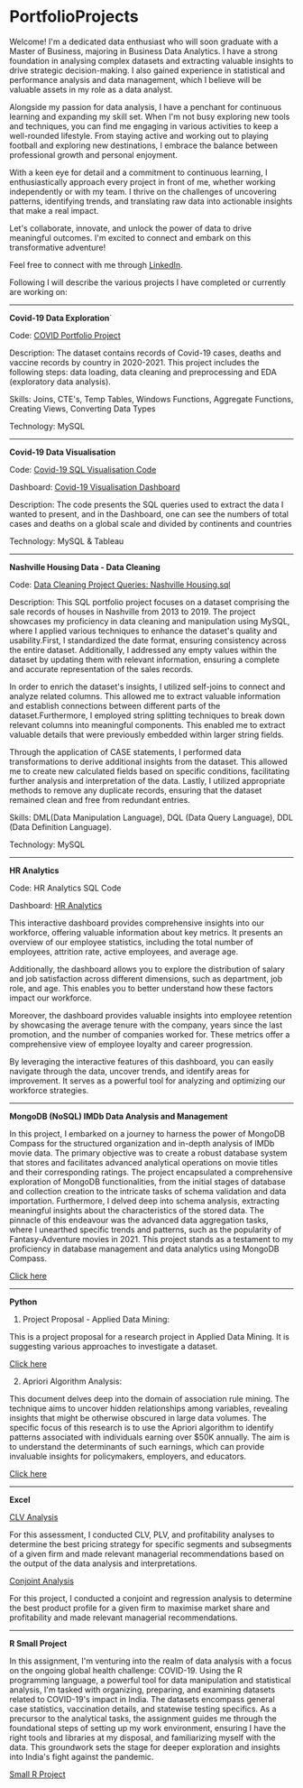 # PortfolioProjects

Welcome! I'm a dedicated data enthusiast who will soon graduate with a Master of Business, majoring in Business Data Analytics. I have a strong foundation in analysing complex datasets and extracting valuable insights to drive strategic decision-making. I also gained experience in statistical and performance analysis and data management, which I believe will be valuable assets in my role as a data analyst.

Alongside my passion for data analysis, I have a penchant for continuous learning and expanding my skill set. When I'm not busy exploring new tools and techniques, you can find me engaging in various activities to keep a well-rounded lifestyle. From staying active and working out to playing football and exploring new destinations, I embrace the balance between professional growth and personal enjoyment.

With a keen eye for detail and a commitment to continuous learning, I enthusiastically approach every project in front of me, whether working independently or with my team. I thrive on the challenges of uncovering patterns, identifying trends, and translating raw data into actionable insights that make a real impact.

Let's collaborate, innovate, and unlock the power of data to drive meaningful outcomes. I'm excited to connect and embark on this transformative adventure!

Feel free to connect with me through [LinkedIn](https://www.linkedin.com/in/sondrentveito/).  


Following I will describe the various projects I have completed or currently are working on:
______________________________________________________________________________________________________

**Covid-19 Data Exploration**´

Code: [COVID Portfolio Project](https://github.com/sondrentveito/PortfolioProjects/blob/2bce2faa0054ca82640fe83a997c271e90569533/Covid-19%20Data%20Exploration.sql)

Description: The dataset contains records of Covid-19 cases, deaths and vaccine records by country in 2020-2021. This project includes the following steps: data loading, data cleaning and preprocessing and EDA (exploratory data analysis).

Skills: Joins, CTE's, Temp Tables, Windows Functions, Aggregate Functions, Creating Views, Converting Data Types

Technology: MySQL
______________________________________________________________________________________________________

**Covid-19 Data Visualisation**

Code: [Covid-19 SQL Visualisation Code](https://github.com/sondrentveito/PortfolioProjects/blob/9d31595318ef267344be21b72ee61874ab04c3d7/Covid-19%20Visualisation%20SQL%20Code.sql)

Dashboard: [Covid-19 Visualisation Dashboard](https://public.tableau.com/views/Covid19_Dashboard_16882610166920/Dashboard1?:language=en-US&:display_count=n&:origin=viz_share_link)

Description: The code presents the SQL queries used to extract the data I wanted to present, and in the Dashboard, one can see the numbers of total cases and deaths on a global scale and divided by continents and countries  

Technology: MySQL & Tableau
______________________________________________________________________________________________________

**Nashville Housing Data - Data Cleaning**

Code: [Data Cleaning Project Queries: Nashville Housing.sql](https://github.com/sondrentveito/PortfolioProjects/blob/f6cea26536c1f40c0f529ab5e64c08cf50baa357/HousingData_DataCleaning.sql)

Description: This SQL portfolio project focuses on a dataset comprising the sale records of houses in Nashville from 2013 to 2019. The project showcases my proficiency in data cleaning and manipulation using MySQL, where I applied various techniques to enhance the dataset's quality and usability.First, I standardized the date format, ensuring consistency across the entire dataset. Additionally, I addressed any empty values within the dataset by updating them with relevant information, ensuring a complete and accurate representation of the sales records.

In order to enrich the dataset's insights, I utilized self-joins to connect and analyze related columns. This allowed me to extract valuable information and establish connections between different parts of the dataset.Furthermore, I employed string splitting techniques to break down relevant columns into meaningful components. This enabled me to extract valuable details that were previously embedded within larger string fields.

Through the application of CASE statements, I performed data transformations to derive additional insights from the dataset. This allowed me to create new calculated fields based on specific conditions, facilitating further analysis and interpretation of the data. Lastly, I utilized appropriate methods to remove any duplicate records, ensuring that the dataset remained clean and free from redundant entries.

Skills: DML(Data Manipulation Language), DQL (Data Query Language), DDL (Data Definition Language).

Technology: MySQL
______________________________________________________________________________________________________

**HR Analytics**

Code: HR Analytics SQL Code

Dashboard: [HR Analytics](https://public.tableau.com/views/hr_analytics_/Dashboard1?:language=en-US&publish=yes&:display_count=n&:origin=viz_share_link)

This interactive dashboard provides comprehensive insights into our workforce, offering valuable information about key metrics. It presents an overview of our employee statistics, including the total number of employees, attrition rate, active employees, and average age.

Additionally, the dashboard allows you to explore the distribution of salary and job satisfaction across different dimensions, such as department, job role, and age. This enables you to better understand how these factors impact our workforce.

Moreover, the dashboard provides valuable insights into employee retention by showcasing the average tenure with the company, years since the last promotion, and the number of companies worked for. These metrics offer a comprehensive view of employee loyalty and career progression.

By leveraging the interactive features of this dashboard, you can easily navigate through the data, uncover trends, and identify areas for improvement. It serves as a powerful tool for analyzing and optimizing our workforce strategies.
______________________________________________________________________________________________________

**MongoDB (NoSQL) IMDb Data Analysis and Management**

In this project, I embarked on a journey to harness the power of MongoDB Compass for the structured organization and in-depth analysis of IMDb movie data. The primary objective was to create a robust database system that stores and facilitates advanced analytical operations on movie titles and their corresponding ratings. The project encapsulated a comprehensive exploration of MongoDB functionalities, from the initial stages of database and collection creation to the intricate tasks of schema validation and data importation. Furthermore, I delved deep into schema analysis, extracting meaningful insights about the characteristics of the stored data. The pinnacle of this endeavour was the advanced data aggregation tasks, where I unearthed specific trends and patterns, such as the popularity of Fantasy-Adventure movies in 2021. This project stands as a testament to my proficiency in database management and data analytics using MongoDB Compass.

[Click here](https://github.com/sondrentveito/PortfolioProjects/blob/fad51ac17f188cd30c8e5d5d06b88442ac74fbdc/MongoDB%20Portfolio%20IMDb.docx)

______________________________________________________________________________________________________

**Python**

1. Project Proposal - Applied Data Mining:

This is a project proposal for a research project in Applied Data Mining. It is suggesting various approaches to investigate a dataset.

[Click here](https://github.com/sondrentveito/PortfolioProjects/blob/3843de4958445a06fd748dd6c844aa3caf3790bc/Python/Project%20Proposal%20-%20Applied%20Data%20Mining%20copy.pdf)

2. Apriori Algorithm Analysis:

This document delves deep into the domain of association rule mining. The technique aims to uncover hidden relationships among variables, revealing insights that might be otherwise obscured in large data volumes. The specific focus of this research is to use the Apriori algorithm to identify patterns associated with individuals earning over $50K annually. The aim is to understand the determinants of such earnings, which can provide invaluable insights for policymakers, employers, and educators.

[Click here](https://github.com/sondrentveito/PortfolioProjects/blob/38b8706388963ce5700efa2cb0044284efb528f4/Python/ProjectProposal_AprioriSolution.pdf)
______________________________________________________________________________________________________

**Excel**

[CLV Analysis](https://github.com/sondrentveito/PortfolioProjects/blob/2abcd570006a37238fbad300398eb8816c74377b/Excel/CLV%20Analysis.xlsx
)

For this assessment, I conducted CLV, PLV, and profitability analyses to determine the best pricing strategy for specific segments and subsegments of a given firm and made relevant managerial recommendations based on the output of the data analysis and interpretations.

[Conjoint Analysis](https://github.com/sondrentveito/PortfolioProjects/blob/d643e9c52b765085c3e3d8df34f2a0500be892ae/Excel/Conjoint%20%2B%20Regression%20Analysis.xlsx)

For this project, I conducted a conjoint and regression analysis to determine the best product profile for a given firm to maximise market share and profitability and made relevant managerial recommendations.

______________________________________________________________________________________________________

**R Small Project**

In this assignment, I'm venturing into the realm of data analysis with a focus on the ongoing global health challenge: COVID-19. Using the R programming language, a powerful tool for data manipulation and statistical analysis, I'm tasked with organizing, preparing, and examining datasets related to COVID-19's impact in India. The datasets encompass general case statistics, vaccination details, and statewise testing specifics. As a precursor to the analytical tasks, the assignment guides me through the foundational steps of setting up my work environment, ensuring I have the right tools and libraries at my disposal, and familiarizing myself with the data. This groundwork sets the stage for deeper exploration and insights into India's fight against the pandemic.

[Small R Project](https://github.com/sondrentveito/PortfolioProjects/tree/c54d7ac197c29123123b4a08b0cf024c544cd044/R)

